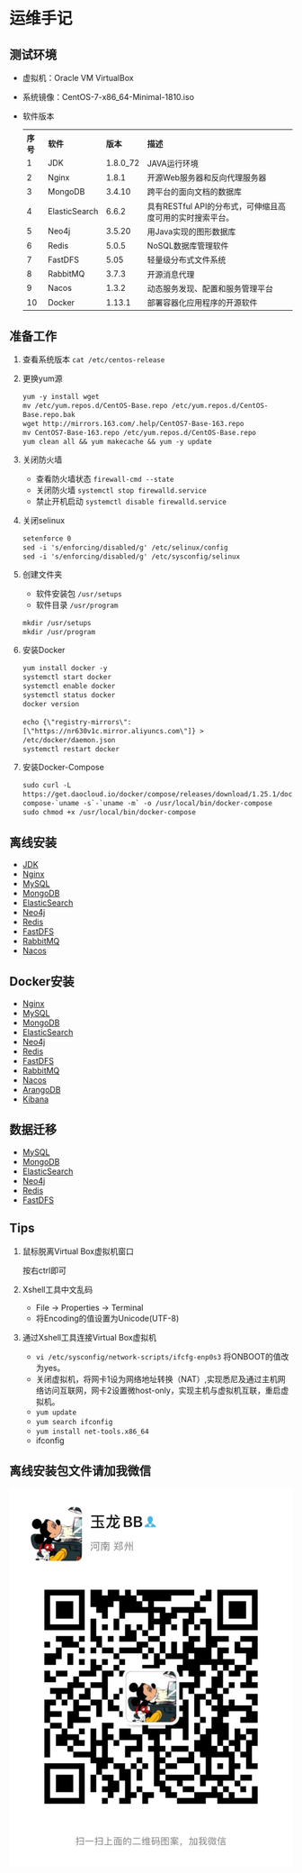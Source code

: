 # 运维手记

## 测试环境

* 虚拟机：Oracle VM VirtualBox
* 系统镜像：CentOS-7-x86_64-Minimal-1810.iso
* 软件版本

    <table class="table table-bordered table-striped table-condensed">  
        <tr>  
            <th>序号</th>  
            <th>软件</th>  
            <th>版本</th>  
            <th>描述</th>  
        </tr>  
        <tr>  
            <td>1</td>  
            <td>JDK</td>
            <td>1.8.0_72</td>
            <td>JAVA运行环境</td>
        </tr>
        <tr>  
            <td>2</td>  
            <td>Nginx</td>
            <td>1.8.1</td>
            <td>开源Web服务器和反向代理服务器</td>
        </tr>
        <tr>  
            <td>3</td>  
            <td>MongoDB</td>
            <td>3.4.10</td>
            <td>跨平台的面向文档的数据库</td>
        </tr>
        <tr>  
            <td>4</td>  
            <td>ElasticSearch</td>
            <td>6.6.2</td>
            <td>具有RESTful API的分布式，可伸缩且高度可用的实时搜索平台。</td>
        </tr>
        <tr>  
            <td>5</td>  
            <td>Neo4j</td>
            <td>3.5.20</td>
            <td>用Java实现的图形数据库</td>
        </tr>
        <tr>  
            <td>6</td>  
            <td>Redis</td>
            <td>5.0.5</td>
            <td>NoSQL数据库管理软件</td>
        </tr>
        <tr>  
            <td>7</td>  
            <td>FastDFS</td>
            <td>5.05</td>
            <td>轻量级分布式文件系统</td>
        </tr>
        <tr>  
            <td>8</td>  
            <td>RabbitMQ</td>
            <td>3.7.3</td>
            <td>开源消息代理</td>
        </tr>
        <tr>  
            <td>9</td>  
            <td>Nacos</td>
            <td>1.3.2</td>
            <td>动态服务发现、配置和服务管理平台</td>
        </tr>
        <tr>  
            <td>10</td>  
            <td>Docker</td>
            <td>1.13.1</td>
            <td>部署容器化应用程序的开源软件</td>
        </tr>
    </table>

## 准备工作

1. 查看系统版本 `cat /etc/centos-release`

2. 更换yum源

    ```shell
    yum -y install wget
    mv /etc/yum.repos.d/CentOS-Base.repo /etc/yum.repos.d/CentOS-Base.repo.bak
    wget http://mirrors.163.com/.help/CentOS7-Base-163.repo
    mv CentOS7-Base-163.repo /etc/yum.repos.d/CentOS-Base.repo
    yum clean all && yum makecache && yum -y update
    ```

3. 关闭防火墙

    * 查看防火墙状态 `firewall-cmd --state`
    * 关闭防火墙 `systemctl stop firewalld.service`
    * 禁止开机启动 `systemctl disable firewalld.service`

4. 关闭selinux

    ```shell
    setenforce 0
    sed -i 's/enforcing/disabled/g' /etc/selinux/config
    sed -i 's/enforcing/disabled/g' /etc/sysconfig/selinux
    ```

5. 创建文件夹

    * 软件安装包 `/usr/setups`
    * 软件目录 `/usr/program`

    ```shell
    mkdir /usr/setups
    mkdir /usr/program
    ```

6. 安装Docker

    ```shell
    yum install docker -y
    systemctl start docker
    systemctl enable docker
    systemctl status docker
    docker version

    echo {\"registry-mirrors\":[\"https://nr630v1c.mirror.aliyuncs.com\"]} > /etc/docker/daemon.json 
    systemctl restart docker
    ```

7. 安装Docker-Compose

    ```shell
    sudo curl -L https://get.daocloud.io/docker/compose/releases/download/1.25.1/docker-compose-`uname -s`-`uname -m` -o /usr/local/bin/docker-compose
    sudo chmod +x /usr/local/bin/docker-compose
    ```

## 离线安装

* [JDK](/offline/JDK.md)
* [Nginx](/offline/Nginx.md)
* [MySQL](/offline/MySQL.md)
* [MongoDB](/offline/MongoDB.md)
* [ElasticSearch](/offline/ElasticSearch.md)
* [Neo4j](/offline/Neo4j.md)
* [Redis](/offline/Redis.md)
* [FastDFS](/offline/FastDFS.md)
* [RabbitMQ](/offline/RabbitMQ.md)
* [Nacos](/offline/Nacos.md)

## Docker安装

* [Nginx](/docker/Nginx.md)
* [MySQL](/docker/MySQL.md)
* [MongoDB](/docker/MongoDB.md)
* [ElasticSearch](/docker/ElasticSearch.md)
* [Neo4j](/docker/Neo4j.md)
* [Redis](/docker/Redis.md)
* [FastDFS](/docker/FastDFS.md)
* [RabbitMQ](/docker/RabbitMQ.md)
* [Nacos](/docker/Nacos.md)
* [ArangoDB](/docker/ArangoDB.md)
* [Kibana](/docker/Kibana.md)

## 数据迁移

* [MySQL](/migration/MySQL.md)
* [MongoDB](/migration/MongoDB.md)
* [ElasticSearch](/migration/ElasticSearch.md)
* [Neo4j](/migration/Neo4j.md)
* [Redis](/offline/Redis.md)
* [FastDFS](/migration/FastDFS.md)

## Tips

1. 鼠标脱离Virtual Box虚拟机窗口

    按右ctrl即可

2. Xshell工具中文乱码

    * File -> Properties -> Terminal
    * 将Encoding的值设置为Unicode(UTF-8)

3. 通过Xshell工具连接Virtual Box虚拟机

    * `vi /etc/sysconfig/network-scripts/ifcfg-enp0s3` 将ONBOOT的值改为yes。
    * 关闭虚拟机，将网卡1设为网络地址转换（NAT）,实现悉尼及通过主机网络访问互联网，网卡2设置微host-only，实现主机与虚拟机互联，重启虚拟机。
    * `yum update`
    * `yum search ifconfig`
    * `yum install net-tools.x86_64`
    * ifconfig

## 离线安装包文件请加我微信

![微信二维码](/images/wechat.jpg)
